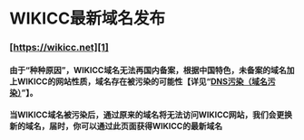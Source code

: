 # WIKICC最新域名发布

### [https://wikicc.net][1]


  [1]: https://wikicc.net

#### 由于“种种原因”，WIKICC域名无法再国内备案，根据中国特色，未备案的域名加上WIKICC的网站性质，域名存在被污染的可能性【详见“[DNS污染（域名污染）][1]”】。
#### 当WIKICC域名被污染后，通过原来的域名将无法访问WIKICC网站，我们会更换新的域名，届时，你可以通过此页面获得WIKICC的最新域名

  [2]: https://baike.baidu.com/item/DNS污染
